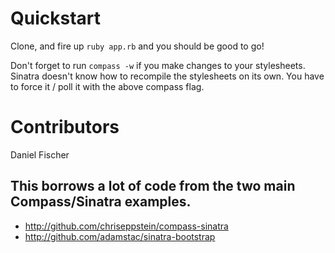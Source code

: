 # Quickstart

Clone, and fire up `ruby app.rb` and you should be good to go!

Don't forget to run `compass -w` if you make changes to your
stylesheets. Sinatra doesn't know how to recompile the stylesheets on
its own. You have to force it / poll it with the above compass flag.

# Contributors
Daniel Fischer


## This borrows a lot of code from the two main Compass/Sinatra examples.

* http://github.com/chriseppstein/compass-sinatra
* http://github.com/adamstac/sinatra-bootstrap
